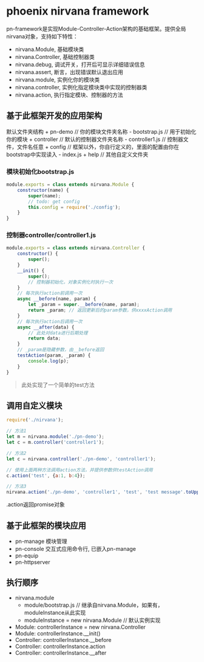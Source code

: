 # phoenix nirvana framework

pn-framework是实现Module-Controller-Action架构的基础框架。提供全局nirvana对象，支持如下特性：
+ nirvana.Module, 基础模块类
+ nirvana.Controller, 基础控制器类
+ nirvana.debug, 调试开关，打开后可显示详细错误信息
+ nirvana.assert, 断言，出现错误默认退出应用
+ nirvana.module, 实例化你的模块类
+ nirvana.controller, 实例化指定模块类中实现的控制器类
+ nirvana.action, 执行指定模块、控制器的方法

## 基于此框架开发的应用架构
默认文件夹结构
\+ pn-demo          // 你的模块文件夹名称
	\- bootstrap.js // 用于初始化你的模块
	\+ controller   // 默认的控制器文件夹名称
		\- controller1.js  // 控制器文件，文件名任意
	\+ config       // 框架以外，你自行定义的，里面的配置由你在bootstrap中实现读入
		\- index.js
	\+ help         // 其他自定义文件夹

### 模块初始化bootstrap.js
```javascript
module.exports = class extends nirvana.Module {
	constructor(name) {
		super(name);
		// todo: get config
		this.config = require('./config');
	}
}
```

### 控制器controller/controller1.js
```javascript
module.exports = class extends nirvana.Controller {
	constructor() {
		super();
	}
	__init() {
		super();
		// 控制器初始化，对象实例化时执行一次
	}
	// 每次执行action前调用一次
	async __before(name, param) {
		let _param = super.__before(name, param);
		return _param; // 返回更新后的param参数，供xxxxAction调用
	}
	// 每次执行action后调用一次
	async __after(data) {
		// 此处对data进行后期处理
		return data;
	}
	// _param是隐藏参数，由__before返回
	testAction(param, _param) {
		console.log(p);
	}
}
```
>此处实现了一个简单的test方法

## 调用自定义模块
```javascript
require('./nirvana');

// 方法1
let m = nirvana.module('./pn-demo');
let c = m.controller('controller1');

// 方法2
let c = nirvana.controller('./pn-demo', 'controller1');

// 使用上面两种方法调用action方法，并提供参数供testAction调用
c.action('test', {a:1, b:4});

// 方法3
nirvana.action('./pn-demo', 'controller1', 'test', 'test message'.toUpperCase())
```

.action返回promise对象

## 基于此框架的模块应用
- pn-manage 模块管理
- pn-console 交互式应用命令行, 已嵌入pn-manage
- pn-equip
- pn-httpserver

## 执行顺序
* nirvana.module
	* module/bootstrap.js // 继承自nirvana.Module，如果有，moduleInstance从此实现
	* moduleInstance = new nirvana.Module // 默认实例实现
* Module: controllerInstance = new nirvana.Controller
* Module: controllerInstance.\_\_init()
* Controller: controllerInstance.\_\_before
* Controller: controllerInstance.action
* Controller: controllerInstance.\_\_after
